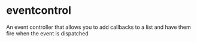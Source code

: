 # eventcontrol
An event controller that allows you to add callbacks to a list and have them fire when the event is dispatched
